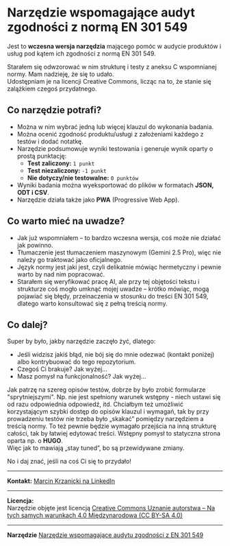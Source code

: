 # Narzędzie wspomagające audyt zgodności z normą EN 301 549

Jest to **wczesna wersja narzędzia** mającego pomóc w audycie produktów i usług pod kątem ich zgodności z normą EN 301 549.

Starałem się odwzorować w nim strukturę i testy z aneksu C wspomnianej normy. Mam nadzieję, że się to udało.  
Udostępniam je na licencji Creative Commons, licząc na to, że stanie się zalążkiem czegoś przydatnego.

## Co narzędzie potrafi?

- Można w nim wybrać jedną lub więcej klauzul do wykonania badania.
- Można ocenić zgodność produktu/usługi z założeniami każdego z testów i dodać notatkę.
- Narzędzie podsumowuje wyniki testowania i generuje wynik oparty o prostą punktację:
  - **Test zaliczony:** `1 punkt`
  - **Test niezaliczony:** `-1 punkt`
  - **Nie dotyczy/nie testowalne:** `0 punktów`
- Wyniki badania można wyeksportować do plików w formatach **JSON, ODT i CSV**.
- Narzędzie działa także jako **PWA** (Progressive Web App).

## Co warto mieć na uwadze?

- Jak już wspomniałem – to bardzo wczesna wersja, coś może nie działać jak powinno.
- Tłumaczenie jest tłumaczeniem maszynowym (Gemini 2.5 Pro), więc nie należy go traktować jako oficjalnego.
- Język normy jest jaki jest, czyli delikatnie mówiąc hermetyczny i pewnie warto by nad nim popracować.
- Starałem się weryfikować pracę AI, ale przy tej objętości tekstu i strukturze coś mogło umknąć mojej uwadze – krótko mówiąc, mogą pojawiać się błędy, przeinaczenia w stosunku do treści EN 301 549, dlatego warto konsultować się z pełną treścią normy.

## Co dalej?

Super by było, jakby narzędzie zaczęło żyć, dlatego:

- Jeśli widzisz jakiś błąd, nie bój się do mnie odezwać (kontakt poniżej) albo kontrybuować do tego repozytorium.
- Czegoś Ci brakuje? Jak wyżej...
- Masz pomysł na funkcjonalność? Jak wyżej...

Jak patrzę na szereg opisów testów, dobrze by było zrobić formularze "sprytniejszymi". Np. nie jest spełniony warunek wstępny - niech ustawi się od razu odpowiednia odpowiedź, itd. Chciałbym też umożliwić korzystającym szybki dostęp do opisów klauzul i wymagań, tak by przy prowadzeniu testów nie trzeba było „skakać” pomiędzy narzędziem a treścią normy. To też pewnie będzie wymagało przejścia na inną strukturę całości, tak by łatwiej edytować treści. Wstępny pomysł to statyczna strona oparta np. o **HUGO**.  
Więc jak to mawiają „stay tuned”, bo są przewidywane zmiany.

No i daj znać, jeśli na coś Ci się to przydało!

---

**Kontakt:** [Marcin Krzanicki na LinkedIn](https://www.linkedin.com/in/marcinkrzanicki/)

---

**Licencja:**  
Narzędzie objęte jest licencją [Creative Commons Uznanie autorstwa – Na tych samych warunkach 4.0 Międzynarodowa (CC BY-SA 4.0)](https://creativecommons.org/licenses/by-sa/4.0/deed.pl)

---
**Narzędzie**
[Narzędzie wspomagające audytu zgodności z EN 301 549](https://ka-er-zet.github.io/audyt-eaa/)
